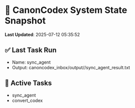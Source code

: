# 🧠 CanonCodex System State Snapshot
**Last Updated**: 2025-07-12 05:35:52

## ✅ Last Task Run
- Name: sync_agent
- Output: canoncodex_inbox/output//sync_agent_result.txt

## 🔁 Active Tasks
- sync_agent
- convert_codex